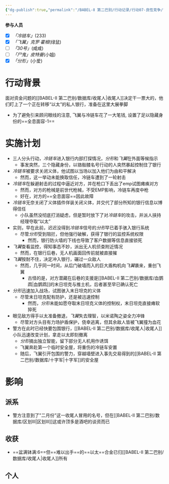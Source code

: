```yaml
---
{"dg-publish":true,"permalink":"/BABEL-Ⅱ 第二巴别/行动记录/行动07-良性竞争/"}
---
```


**参与人员**
- [x] *「冷链车」*(233)
- [x] *「飞翼」克罗·霍根*(绿鼠)
- [ ] *「30号」*(咸咸)
- [ ] *「尸鬼」皮特曼*(小姐)
- [x] *「分形」*(小爱)
# 行动背景
面对资金问题的[[BABEL-Ⅱ 第二巴别/数据库/收尾人\|收尾人]]决定干一票大的，他们盯上了一个正在转移“以太”的私人银行，准备在这里大展拳脚
- 为了避免引来顾问眼线的注意, 飞翼与冷链车花了一大笔钱, 设置了足以隐藏身份的==全息面容-1==
# 实施计划
- 三人分头行动，*冷链车*进入银行内部打探情况，*分形*和*飞翼*在外面等候指示
	- 事发突然，三个隐藏身份，以铬骷髅名号行动的人突然暴起控制住了银行
- *冷链车*被要求关闭义体，他试图以当场以加入他们为由和平解决
	-  然而，这一举动未能换取信任，冷链车遭到了一轮射击
- *冷链车*在躲避射击的过程中逼近对方，并在枪口下丢出了emp试图瘫痪对方
	-  然而，对方的枪械是前世代枪械，不受EMP影响，冷链车再度中枪
	- 好在，对方的==全息面容==因此故障
- *冷链车*无奈关闭了义体插件佯装关闭义体，并交代了部分所知的银行信息以博得信任
	- 小队虽然没彻底打消疑虑，但是暂时放下了对*冷链车*的攻击，并派人挟持经理夺取“以太”
-  实则，早在此前，迟迟没得到*冷链车*信号的*分形*早已着手骇入银行系统
	- 尽管*分形*受到阻拦，但他强行破解，获得了银行的监控系统权限
		- 然而，银行防火墙的下线也导致了客户数据等信息直接锁死
- *飞翼*查看监控，得知事态不妙，派出无人机侦查附近情况
	- 然而，在银行后巷，无人机画面回传前就被直接摧
- *飞翼*按耐不住，决定冲入银行，碾过一众敌人
	-  然而，几乎同一时间，从后门破墙而入的巨大盾构机向*飞翼*袭来，重创飞翼
		- 古怪的是，对方潜藏在后巷的支援是[[BABEL-Ⅱ 第二巴别/数据库/血鹦鹉\|血鹦鹉]]的末日坦克与推土机，后者甚至早已确认死亡
- *分形*迅速加入战场，试图骇入末日坦克的义体
	- 尽管末日坦克配有防护，还是被迅速控制
		- 然而，*分形*未能如愿夺取末日坦克义体的控制权，末日坦克直接瘫软猝死
- 眼见敌方得手以太准备撤退，*飞翼*失去理智，以米诺陶之姿全力冲锋
	-  尽管对方头目有力场护盾保护，侥幸逃离，但其余敌人皆被飞翼撞为血花
- 警方在此时已经快要包围银行，[[BABEL-Ⅱ 第二巴别/数据库/收尾人\|收尾人]]小队迅速改变计划，拿走以太即刻撤离
	- *分形*摘出独立智能，留下部分无人机用作诱饵
	- 飞翼奔赴第一个临时安全屋，将重伤的冷链车安置
	- 随后，飞翼引开包围的警力，穿越墙壁进入事先交易得到的[[BABEL-Ⅱ 第二巴别/数据库/十字军\|十字军]]的安全屋
# 影响
## 派系
- 警方注意到了"二月份"这一收尾人冒用的名号，但在[[BABEL-Ⅱ 第二巴别/数据库/区划Ⅲ\|区划Ⅲ]]这或许顶多是酒吧的谈资而已
## 收获
- ==盆满钵满:6==但==难以出手==的==以太==合金已归[[BABEL-Ⅱ 第二巴别/数据库/收尾人\|收尾人]]所有
## 个人